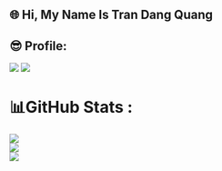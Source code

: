 ## 🌐 Hi, My Name Is Tran Dang Quang 

## 😎 Profile:
<img src="https://visitcount.itsvg.in/api?id=Cody&label=Coder%20from%20Nghe%20An%20&color=0&icon=8&pretty=true" />
</a>

<img src = "https://camo.githubusercontent.com/001e46c224c80ba9b71ca1791168232421516e0a08b18e80a87ad243b174c2f8/68747470733a2f2f696d672e736869656c64732e696f2f62616467652f632b2b2d2532333030353939432e7376673f7374796c653d706c6173746963266c6f676f3d63253242253242266c6f676f436f6c6f723d7768697465" /> 
</a>


# 📊GitHub Stats :
![](https://github-readme-stats.vercel.app/api?username=DarkCody&theme=radical&hide_border=false&include_all_commits=false&count_private=false)<br/>
![](https://github-readme-streak-stats.herokuapp.com/?user=DarkCody&theme=radical&hide_border=false)<br/>
![](https://github-readme-stats.vercel.app/api/top-langs/?username=DarkCody&theme=radical&hide_border=false&include_all_commits=false&count_private=false&layout=compact)
